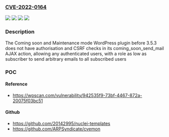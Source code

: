 ### [CVE-2022-0164](https://cve.mitre.org/cgi-bin/cvename.cgi?name=CVE-2022-0164)
![](https://img.shields.io/static/v1?label=Product&message=Coming%20soon%20and%20Maintenance%20mode&color=blue)
![](https://img.shields.io/static/v1?label=Version&message=0%3C%203.5.3%20&color=brighgreen)
![](https://img.shields.io/static/v1?label=Vulnerability&message=CWE-352%20Cross-Site%20Request%20Forgery%20(CSRF)&color=brighgreen)
![](https://img.shields.io/static/v1?label=Vulnerability&message=CWE-862%20Missing%20Authorization&color=brighgreen)

### Description

The Coming soon and Maintenance mode WordPress plugin before 3.5.3 does not have authorisation and CSRF checks in its coming_soon_send_mail AJAX action, allowing any authenticated users, with a role as low as subscriber to send arbitrary emails to all subscribed users

### POC

#### Reference
- https://wpscan.com/vulnerability/942535f9-73bf-4467-872a-20075f03bc51

#### Github
- https://github.com/20142995/nuclei-templates
- https://github.com/ARPSyndicate/cvemon

